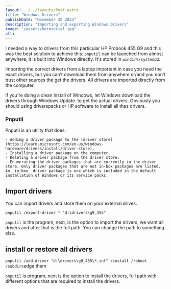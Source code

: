 ```yaml
---
layout: ../../layouts/Post.astro
title: "Windows Drivers"
publishDate: "November 30 2023"
description: "Importing and exporting Windows Drivers"
image: "/assets/herosocial.jpg"
alt: 
---
```


I needed a way to drivers from this particular HP Probook 455 G9 and this was the best solution to achieve this. `pnputil` can be launched from almost anywhere, it is built into Windows directly. It's stored in ```windir%\system32```.

Importing the correct drivers from a laptop important in case you need the exact drivers, but you can’t download them from anywhere or/and you don’t trust other sources the get the drivers. All drivers are imported directly from the computer.

If you're doing a clean install of Windows, let Windows download the drivers through Windows Update. to get the actual drivers.
Obviously you should using driverspacks or HP software to install all thes drivers.

### Pnputil

Pnputil is an utility that does:

```
- Adding a driver package to the [driver store](https://learn.microsoft.com/en-us/windows-hardware/drivers/install/driver-store).
- Installing a driver package on the computer.
- Deleting a driver package from the driver store.
- Enumerating the driver packages that are currently in the driver store. Only driver packages that are not in-box packages are listed. An _in-box_ driver package is one which is included in the default installation of Windows or its service packs.
```

## Import drivers

You can import drivers and store them on your external drives.

`pnputil /export-driver * "d:\drivers\g9_455"`

`pnputil` is the program, next, is the option to import the drivers, we want all drivers and after that is the full path. You can change the path to something else.

## install or restore all drivers

`pnputil /add-driver "d:\drivers\g9_455\*.inf" /install /reboot /subdirs`edge them

`pnputil` is program, next is the option to install the drivers, full path with different options that are required to install the drivers.